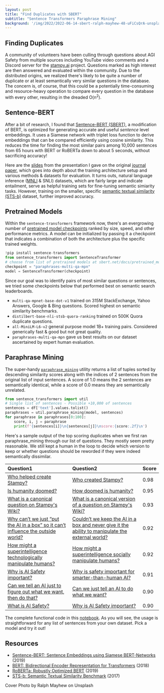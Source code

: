 ```yaml
---
layout: post
title: "Find Duplicates with SBERT"
subtitle: "Sentence Transformers Paraphrase Mining"
background: '/img/2022/2022-06-14-sbert-ralph-mayhew-48-uFiCsQrA-unsplash.jpg'
---
```


## Finding Duplicates

A community of volunteers have been culling through questions about AGI Safety from multiple sources including YouTube video comments and a Discord server for the [stampy.ai](https://stampy.ai/wiki/Stampy) project. Questions marked as high interest are then answered and evaluated within the community. Due to the distributed origins, we realized there's likely to be quite a number of duplicate or at least semantically very similar questions in the database. The concern is, of course, that this could be a potentially time-consuming and resource-heavy operation to compare every question in the database with every other, resulting in the dreaded O(n<sup>2</sup>).

## Sentence-BERT

After a bit of research, I found that [Sentence-BERT (SBERT)](https://sbert.net/), a modification of BERT, is optimized for generating accurate and useful *sentence* level embeddings. It uses a Siamese network with  triplet loss function to derive embeddings that can be compared efficiently using cosine similarity. This reduces the time for finding the most similar pairs among 10,000 sentences from 65 hours with BERT or RoBERTa down to about 5 seconds, without sacrificing accuracy!

Here are the [slides](/docs/JournalClub%202022-07-27%20SBERT.pdf) from the presentation I gave on the original [journal paper](https://arxiv.org/abs/1908.10084), which goes into depth about the training architecture setup and various methods & datasets for evaluation. It turns outs, natural language inference ([MNLI](https://huggingface.co/datasets/SetFit/mnli) & SNLI) datasets, which are fairly large and indicate entailment, serve as helpful training sets for fine-tuning semantic simiarity tasks. However, training on the smaller, specific [semantic textual similarity (STS-b)](https://arxiv.org/abs/1708.00055v1) dataset, further improved accuracy.

## Pretrained Models

Within the `sentence-transformers` framework now, there's an evergrowing number of [pretrained model checkpoints](https://sbert.net/docs/pretrained_models.html) ranked by size, speed, and other performance metrics. A model can be initialized by passing it a checkpoint that indicates a combination of both the architecture plus the specific trained weights.

```python
!pip install sentence-transformers
from sentence_transformers import SentenceTransformer
# choose from list of pretrained models at sbert.net/docs/pretrained_models.html
checkpoint = "paraphrases-multi-qa-mpn"
model = SentenceTransformer(checkpoint)
```

Since our goal was to identify pairs of most similar questions or sentences, we tried some checkpoints below that performed best on semantic search leaderboards.

- `multi-qa-mpnet-base-dot-v1` trained on 315M StackExchange, Yahoo Answers, Google & Bing questions. Scored highest on semantic similarity benchmarks.
- `distilbert-base-nli-stsb-quora-ranking` trained on 500K Quora duplicate questions.
- `all-MiniLM-L6-v2` general purpose model 1B+ training pairs. Considered generically fast & good but not great quality.
- `paraphrases-multi-qa-mpn` gave us best results on our dataset ascertained by expert human evaluation.

## Paraphrase Mining

The super-handy [`paraphrase_mining`](https://sbert.net/examples/applications/paraphrase-mining/README.html#paraphrase-mining) utility returns a list of tuples sorted by descending similarity scores along with the indices of 2 sentences from the original list of input sentences. A score of 1.0 means the 2 sentences are semantically identical, while a score of 0.0 means they are semantically unrelated.

```python
from sentence_transformers import util
# Single list of sentences - Possible +10,000 of sentences
sentences = df['text'].values.tolist()
paraphrases = util.paraphrase_mining(model, sentences)
for paraphrase in paraphrases[0:100]:
    score, i, j = paraphrase
    print(f'{sentences[i]}\n{sentences[j]}\nscore:{score:.2f}\n')  
```

Here's a sample output of the top scoring duplicates when we first ran paraphrase_mining through our list of questions. They mostly seem pretty reasonable. We still kept a human in the loop to decide which version to keep or whether questions should be reworded if they were indeed semantically dissimilar.

| Question1 | Question2 | Score |
| :--- | :--- | :--- |
| [Who helped create Stampy?](https://stampy.ai/wiki/Who_helped_create_Stampy%3F) | [Who created Stampy?](https://stampy.ai/wiki/Who_created_Stampy%3F) | 0.98 |
| [Is humanity doomed?](https://stampy.ai/wiki/Is_humanity_doomed%3F) | [How doomed is humanity?](https://stampy.ai/wiki/How_doomed_is_humanity%3F) | 0.95 |
| [What is a canonical question on Stampy's Wiki?](https://stampy.ai/wiki/What_is_a_canonical_question_on_Stampy%27s_Wiki%3F) | [What is a canonical version of a question on Stampy's Wiki?](https://stampy.ai/wiki/What_is_a_canonical_version_of_a_question_on_Stampy%27s_Wiki%3F) | 0.93 |
| [Why can’t we just “put the AI in a box” so it can’t influence the outside world?](https://stampy.ai/wiki/Why_can%E2%80%99t_we_just_%E2%80%9Cput_the_AI_in_a_box%E2%80%9D_so_it_can%E2%80%99t_influence_the_outside_world%3F) | [Couldn’t we keep the AI in a box and never give it the ability to manipulate the external world?](https://stampy.ai/wiki/Couldn%E2%80%99t_we_keep_the_AI_in_a_box_and_never_give_it_the_ability_to_manipulate_the_external_world%3F) | 0.92 |
| [How might a superintelligence technologically manipulate humans?](https://stampy.ai/wiki/How_might_a_superintelligence_technologically_manipulate_humans%3F) | [How might a superintelligence socially manipulate humans?](https://stampy.ai/wiki/How_might_a_superintelligence_socially_manipulate_humans%3F) | 0.92 |
| [Why is AI Safety important?](https://stampy.ai/wiki/Why_is_AI_Safety_important%3F) | [Why is safety important for smarter-than-human AI?](https://stampy.ai/wiki/Why_is_safety_important_for_smarter-than-human_AI%3F) | 0.91 |
| [Can we tell an AI just to figure out what we want, then do that?](https://stampy.ai/wiki/Can_we_tell_an_AI_just_to_figure_out_what_we_want,_then_do_that%3F) | [Can we just tell an AI to do what we want?](https://stampy.ai/wiki/Can_we_just_tell_an_AI_to_do_what_we_want%3F) | 0.90 |
| [What is AI Safety?](https://stampy.ai/wiki/What_is_AI_Safety%3F) | [Why is AI Safety important?](https://stampy.ai/wiki/Why_is_AI_Safety_important%3F) | 0.90 |

The complete functional code in this [notebook](https://colab.research.google.com/github/ccstan99/ccstan99.github.io/blob/main/docs/sbert-paraphrase-mining.ipynb). As you will see, the usage is straightforward for any list of sentences from your own dataset. Pick a model and try it out!

## Resources

- [Sentence-BERT: Sentence Embeddings using Siamese BERT-Networks](https://arxiv.org/abs/1908.10084) (2019)
- [BERT: Bidirectional Encoder Representation for Transformers](https://arxiv.org/abs/1810.04805) (2018)
- [RoBERTa: Robustly Optimized BERT](https://arxiv.org/abs/1907.11692) (2019)
- [STS-b: Semantic Textual Similarity Benchmark](https://arxiv.org/abs/1708.00055v1) (2017)

<figcaption>Cover Photo by Ralph Mayhew on Unsplash</figcaption>
